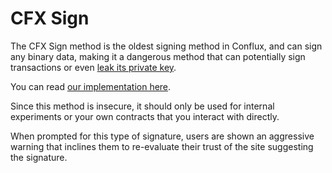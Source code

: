 # CFX Sign

The CFX Sign method is the oldest signing method in Conflux, and can sign any
binary data, making it a dangerous method that can potentially sign transactions
or even [leak its private
key](https://en.wikipedia.org/wiki/Chosen-ciphertext_attack). 

You can read [our implementation
here](https://github.com/MetaMask/eth-simple-keyring/blob/master/index.js#L61-L68). 

Since this method is insecure, it should only be used for internal experiments
or your own contracts that you interact with directly. 

When prompted for this type of signature, users are shown an aggressive warning
that inclines them to re-evaluate their trust of the site suggesting the
signature. 

<!-- You can read the [cfx_sign API documentation -->
<!-- here](https://github.com/metamask/wiki/wiki/JSON-RPC#eth_sign).  -->

